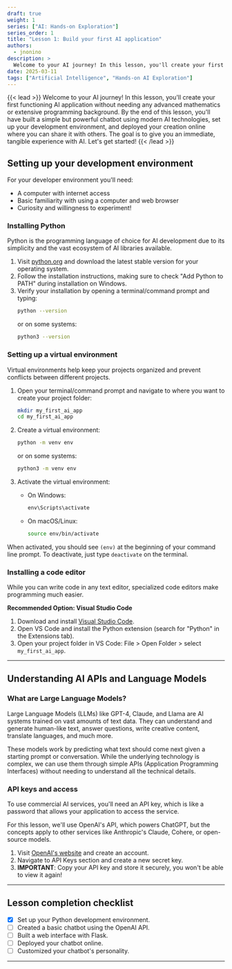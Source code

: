```yaml
---
draft: true
weight: 1
series: ["AI: Hands-on Exploration"]
series_order: 1
title: "Lesson 1: Build your first AI application"
authors:
  - jnonino
description: >
  Welcome to your AI journey! In this lesson, you'll create your first functioning AI application without needing any advanced mathematics or extensive programming background. By the end of this lesson, you'll have built a simple but powerful chatbot using modern AI technologies, set up your development environment, and deployed your creation online where you can share it with others. The goal is to give you an immediate, tangible experience with AI.
date: 2025-03-11
tags: ["Artificial Intelligence", "Hands-on AI Exploration"]
---
```


{{< lead >}}
Welcome to your AI journey! In this lesson, you'll create your first functioning AI application without needing any advanced mathematics or extensive programming background. By the end of this lesson, you'll have built a simple but powerful chatbot using modern AI technologies, set up your development environment, and deployed your creation online where you can share it with others. The goal is to give you an immediate, tangible experience with AI. Let's get started!
{{< /lead >}}

## Setting up your development environment

For your developer environment you'll need:
- A computer with internet access
- Basic familiarity with using a computer and web browser
- Curiosity and willingness to experiment!

### Installing Python

Python is the programming language of choice for AI development due to its simplicity and the vast ecosystem of AI libraries available.

1. Visit [python.org](https://www.python.org/downloads/) and download the latest stable version for your operating system.
2. Follow the installation instructions, making sure to check "Add Python to PATH" during installation on Windows.
3. Verify your installation by opening a terminal/command prompt and typing:
   ```bash
   python --version
   ```
   or on some systems:
   ```bash
   python3 --version
   ```

### Setting up a virtual environment

Virtual environments help keep your projects organized and prevent conflicts between different projects.

1. Open your terminal/command prompt and navigate to where you want to create your project folder:
   ```bash
   mkdir my_first_ai_app
   cd my_first_ai_app
   ```

2. Create a virtual environment:
   ```bash
   python -m venv env
   ```
   or on some systems:
   ```bash
   python3 -m venv env
   ```

3. Activate the virtual environment:
   - On Windows:
     ```cmd
     env\Scripts\activate
     ```
   - On macOS/Linux:
     ```bash
     source env/bin/activate
     ```

When activated, you should see `(env)` at the beginning of your command line prompt. To deactivate, just type `deactivate` on the terminal.

### Installing a code editor

While you can write code in any text editor, specialized code editors make programming much easier.

**Recommended Option: Visual Studio Code**
1. Download and install [Visual Studio Code](https://code.visualstudio.com/).
2. Open VS Code and install the Python extension (search for "Python" in the Extensions tab).
3. Open your project folder in VS Code: File > Open Folder > select `my_first_ai_app`.

---

## Understanding AI APIs and Language Models

### What are Large Language Models?

Large Language Models (LLMs) like GPT-4, Claude, and Llama are AI systems trained on vast amounts of text data. They can understand and generate human-like text, answer questions, write creative content, translate languages, and much more.

These models work by predicting what text should come next given a starting prompt or conversation. While the underlying technology is complex, we can use them through simple APIs (Application Programming Interfaces) without needing to understand all the technical details.

### API keys and access

To use commercial AI services, you'll need an API key, which is like a password that allows your application to access the service.

For this lesson, we'll use OpenAI's API, which powers ChatGPT, but the concepts apply to other services like Anthropic's Claude, Cohere, or open-source models.

1. Visit [OpenAI's website](https://platform.openai.com/signup) and create an account.
2. Navigate to API Keys section and create a new secret key.
3. **IMPORTANT**: Copy your API key and store it securely, you won't be able to view it again!

---

## Lesson completion checklist

- [x] Set up your Python development environment.
- [ ] Created a basic chatbot using the OpenAI API.
- [ ] Built a web interface with Flask.
- [ ] Deployed your chatbot online.
- [ ] Customized your chatbot's personality.

---
